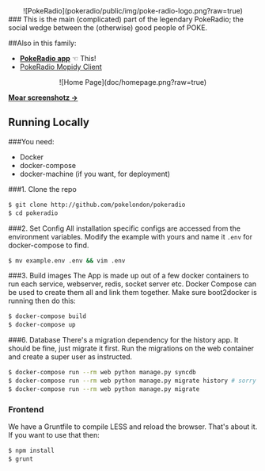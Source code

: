 <center>
![PokeRadio](pokeradio/public/img/poke-radio-logo.png?raw=true)
</center>
###
This is the main (complicated) part of the legendary PokeRadio; the social wedge between the (otherwise) good people of POKE.

##Also in this family:
- [**PokeRadio app**](https://github.com/pokelondon/pokeradio) ☜ This!
- [PokeRadio Mopidy Client](https://github.com/pokelondon/pokeradio-mopidy)

<center>
![Home Page](doc/homepage.png?raw=true)
</center>

[**Moar screenshotz →**](doc/screenshots.md)

## Running Locally

###You need:
- Docker
- docker-compose
- docker-machine (if you want, for deployment)

###1. Clone the repo
```sh
$ git clone http://github.com/pokelondon/pokeradio
$ cd pokeradio
```

###2. Set Config
All installation specific configs are accessed from the environment variables. Modify the example with yours and name it `.env` for docker-compose to find.
```sh
$ mv example.env .env && vim .env
```

###3. Build images
The App is made up out of a few docker containers to run each service, webserver, redis, socket server etc. Docker Compose can be used to create them all and link them together.
Make sure boot2docker is running then do this:
```sh
$ docker-compose build
$ docker-compose up
```

###6. Database
There's a migration dependency for the history app. It should be fine, just migrate it first.
Run the migrations on the web container and create a super user as instructed.
```sh
$ docker-compose run --rm web python manage.py syncdb
$ docker-compose run --rm web python manage.py migrate history # sorry
$ docker-compose run --rm web python manage.py migrate
```

### Frontend
We have a Gruntfile to compile LESS and reload the browser. That's about it. If you want to use that then:
```sh
$ npm install
$ grunt
```
